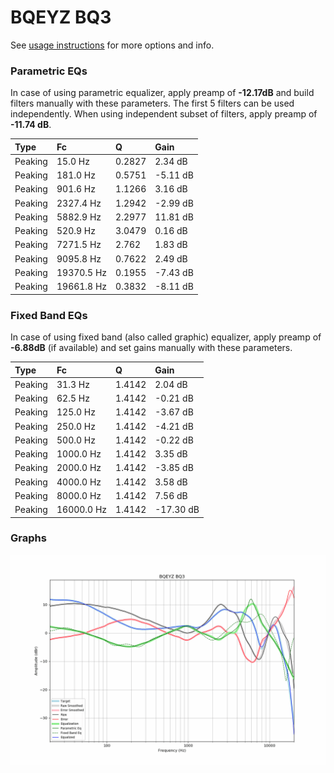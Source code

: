# BQEYZ BQ3
See [usage instructions](https://github.com/jaakkopasanen/AutoEq#usage) for more options and info.

### Parametric EQs
In case of using parametric equalizer, apply preamp of **-12.17dB** and build filters manually
with these parameters. The first 5 filters can be used independently.
When using independent subset of filters, apply preamp of **-11.74 dB**.

| Type    | Fc         |      Q | Gain     |
|:--------|:-----------|:-------|:---------|
| Peaking | 15.0 Hz    | 0.2827 | 2.34 dB  |
| Peaking | 181.0 Hz   | 0.5751 | -5.11 dB |
| Peaking | 901.6 Hz   | 1.1266 | 3.16 dB  |
| Peaking | 2327.4 Hz  | 1.2942 | -2.99 dB |
| Peaking | 5882.9 Hz  | 2.2977 | 11.81 dB |
| Peaking | 520.9 Hz   | 3.0479 | 0.16 dB  |
| Peaking | 7271.5 Hz  | 2.762  | 1.83 dB  |
| Peaking | 9095.8 Hz  | 0.7622 | 2.49 dB  |
| Peaking | 19370.5 Hz | 0.1955 | -7.43 dB |
| Peaking | 19661.8 Hz | 0.3832 | -8.11 dB |

### Fixed Band EQs
In case of using fixed band (also called graphic) equalizer, apply preamp of **-6.88dB**
(if available) and set gains manually with these parameters.

| Type    | Fc         |      Q | Gain      |
|:--------|:-----------|:-------|:----------|
| Peaking | 31.3 Hz    | 1.4142 | 2.04 dB   |
| Peaking | 62.5 Hz    | 1.4142 | -0.21 dB  |
| Peaking | 125.0 Hz   | 1.4142 | -3.67 dB  |
| Peaking | 250.0 Hz   | 1.4142 | -4.21 dB  |
| Peaking | 500.0 Hz   | 1.4142 | -0.22 dB  |
| Peaking | 1000.0 Hz  | 1.4142 | 3.35 dB   |
| Peaking | 2000.0 Hz  | 1.4142 | -3.85 dB  |
| Peaking | 4000.0 Hz  | 1.4142 | 3.58 dB   |
| Peaking | 8000.0 Hz  | 1.4142 | 7.56 dB   |
| Peaking | 16000.0 Hz | 1.4142 | -17.30 dB |

### Graphs
![](./BQEYZ%20BQ3.png)